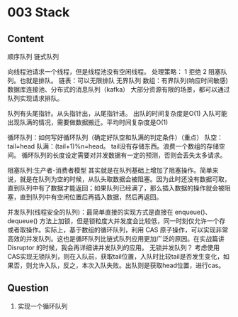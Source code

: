 # 003 Stack

## Content

顺序队列
链式队列

向线程池请求一个线程，但是线程池没有空闲线程。
处理策略：
1 拒绝
2 阻塞队列。也就是排队。
链表：可以无限排队 无界队列 数组：有界队列(响应时间敏感)
数据库连接池、分布式的消息队列（kafka）
大部分资源有限的场景，都可以通过队列实现请求排队。

队列有头尾指针。从头指针出，从尾指针进。
出队的时间复杂度是O(1)
入队可能出现队满的情况，需要做数据搬迁。平均时间复杂度是O(1)

循环队列：如何写好循环队列（确定好队空和队满的判定条件）（重点）
队空：tail=head
队满：(tail+1)%n=head。 tail没有存储东西。浪费一个数组的存储空间。
循环队列的长度设定需要对并发数据有一定的预测，否则会丢失太多请求。

阻塞队列:生产者-消费者模型
其实就是在队列基础上增加了阻塞操作。简单来说，就是在队列为空的时候，从队头取数据会被阻塞。因为此时还没有数据可取，直到队列中有了数据才能返回；如果队列已经满了，那么插入数据的操作就会被阻塞，直到队列中有空闲位置后再插入数据，然后再返回。

并发队列(线程安全的队列)：最简单直接的实现方式是直接在 enqueue()、dequeue() 方法上加锁，但是锁粒度大并发度会比较低，同一时刻仅允许一个存或者取操作。实际上，基于数组的循环队列，利用 CAS 原子操作，可以实现非常高效的并发队列。这也是循环队列比链式队列应用更加广泛的原因。在实战篇讲 Disruptor 的时候，我会再详细讲并发队列的应用。
无锁并发队列？
考虑使用CAS实现无锁队列，则在入队前，获取tail位置，入队时比较tail是否发生变化，如果否，则允许入队，反之，本次入队失败。出队则是获取head位置，进行cas。



## Question

1. 实现一个循环队列

